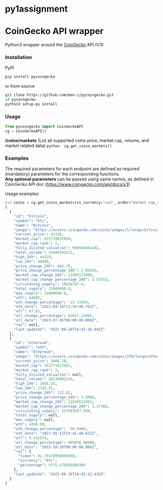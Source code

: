 # py1assignment
# CoinGecko API wrapper


Python3 wrapper around the [CoinGecko](https://www.coingecko.com/) API (V3)

### Installation
PyPI
```bash
pip install pycoingecko
```
or from source
```bash
git clone https://github.com/man-c/pycoingecko.git
cd pycoingecko
python3 setup.py install
```

### Usage

```python
from pycoingecko import CoinGeckoAPI
cg = CoinGeckoAPI()
```

**/coins/markets** (List all supported coins price, market cap, volume, and market related data)
    ```python 
    cg.get_coins_markets()
    ```
 ### Examples
The required parameters for each endpoint are defined as required (mandatory) parameters for the corresponding functions.\
**Any optional parameters** can be passed using same names, as defined in CoinGecko API doc (https://www.coingecko.com/api/docs/v3)

Usage examples:
```python
>>> coins = cg.get_coins_markets(vs_currency="usd", order="market_cap_desc", per_page=2, page=1, sparkline="falset"
[
  {
    "id": "bitcoin",
    "symbol": "btc",
    "name": "Bitcoin",
    "image": "https://assets.coingecko.com/coins/images/1/large/bitcoin.png?1547033579",
    "current_price": 43330,
    "market_cap": 815770652999,
    "market_cap_rank": 1,
    "fully_diluted_valuation": 909936661682,
    "total_volume": 32048101812,
    "high_24h": 44229,
    "low_24h": 40890,
    "price_change_24h": 864.75,
    "price_change_percentage_24h": 2.03635,
    "market_cap_change_24h": 12495173806,
    "market_cap_change_percentage_24h": 1.55553,
    "circulating_supply": 18826787.0,
    "total_supply": 21000000.0,
    "max_supply": 21000000.0,
    "ath": 64805,
    "ath_change_percentage": -33.11964,
    "ath_date": "2021-04-14T11:54:46.763Z",
    "atl": 67.81,
    "atl_change_percentage": 63817.22095,
    "atl_date": "2013-07-06T00:00:00.000Z",
    "roi": null,
    "last_updated": "2021-09-26T14:41:38.943Z"
  },
  {
    "id": "ethereum",
    "symbol": "eth",
    "name": "Ethereum",
    "image": "https://assets.coingecko.com/coins/images/279/large/ethereum.png?1595348880",
    "current_price": 3008.18,
    "market_cap": 353771617562,
    "market_cap_rank": 2,
    "fully_diluted_valuation": null,
    "total_volume": 26136001241,
    "high_24h": 3056.55,
    "low_24h": 2745.41,
    "price_change_24h": 112.82,
    "price_change_percentage_24h": 3.8966,
    "market_cap_change_24h": 11545612363,
    "market_cap_change_percentage_24h": 3.37368,
    "circulating_supply": 117682957.499,
    "total_supply": null,
    "max_supply": null,
    "ath": 4356.99,
    "ath_change_percentage": -30.8408,
    "ath_date": "2021-05-12T14:41:48.623Z",
    "atl": 0.432979,
    "atl_change_percentage": 695836.90408,
    "atl_date": "2015-10-20T00:00:00.000Z",
    "roi": {
      "times": 91.75570956889368,
      "currency": "btc",
      "percentage": 9175.570956889369
    },
    "last_updated": "2021-09-26T14:42:12.436Z"
  }
]
```

